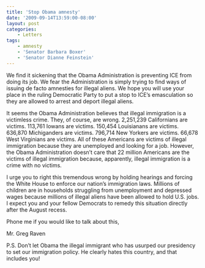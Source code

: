 ```yaml
---
title: 'Stop Obama amnesty'
date: '2009-09-14T13:59:00-08:00'
layout: post
categories:
    - Letters
tags:
    - amnesty
    - 'Senator Barbara Boxer'
    - 'Senator Dianne Feinstein'
---
```


We find it sickening that the Obama Administration is preventing ICE from doing its job. We fear the Administration is simply trying to find ways of issuing de facto amnesties for illegal aliens. We hope you will use your place in the ruling Democratic Party to put a stop to ICE’s emasculation so they are allowed to arrest and deport illegal aliens.  
  
It seems the Obama Administration believes that illegal immigration is a victimless crime. They, of course, are wrong. 2,251,239 Californians are victims. 113,761 Iowans are victims. 150,454 Louisianans are victims. 636,870 Michiganders are victims. 796,714 New Yorkers are victims. 66,678 West Virginians are victims. All of these Americans are victims of illegal immigration because they are unemployed and looking for a job. However, the Obama Administration doesn’t care that 22 million Americans are the victims of illegal immigration because, apparently, illegal immigration is a crime with no victims.

I urge you to right this tremendous wrong by holding hearings and forcing the White House to enforce our nation’s immigration laws. Millions of children are in households struggling from unemployment and depressed wages because millions of illegal aliens have been allowed to hold U.S. jobs. I expect you and your fellow Democrats to remedy this situation directly after the August recess.

Phone me if you would like to talk about this,

Mr. Greg Raven

P.S. Don’t let Obama the illegal immigrant who has usurped our presidency to set our immigration policy. He clearly hates this country, and that includes you!